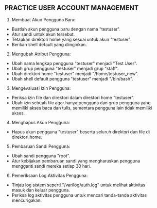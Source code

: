 ## PRACTICE USER ACCOUNT MANAGEMENT

1. Membuat Akun Pengguna Baru:

- Buatlah akun pengguna baru dengan nama "testuser".
- Atur sandi untuk akun tersebut.
- Tetapkan direktori home yang sesuai untuk akun "testuser".
- Berikan shell default yang diinginkan.

2. Mengubah Atribut Pengguna:

- Ubah nama lengkap pengguna "testuser" menjadi "Test User".
- Ubah grup pengguna "testuser" menjadi grup "staff".
- Ubah direktori home "testuser" menjadi "/home/testuser_new".
- Ubah shell default pengguna "testuser" menjadi "/bin/bash".

3. Mengevaluasi Izin Pengguna:

- Periksa izin file dan direktori dalam direktori home "testuser".
- Ubah izin sebuah file agar hanya pengguna dan grup pengguna yang memiliki akses baca dan tulis, sementara pengguna lain tidak memiliki akses.

4. Menghapus Akun Pengguna:

- Hapus akun pengguna "testuser" beserta seluruh direktori dan file di direktori home.

5. Pembaruan Sandi Pengguna:

- Ubah sandi pengguna "root".
- Atur kebijakan pembaruan sandi yang mengharuskan pengguna mengganti sandi mereka setiap 30 hari.

6. Pemeriksaan Log Aktivitas Pengguna:

- Tinjau log sistem seperti "/var/log/auth.log" untuk melihat aktivitas masuk dan keluar pengguna.
- Periksa log aktivitas pengguna untuk mencari tanda-tanda aktivitas mencurigakan.